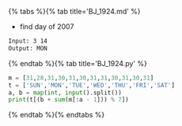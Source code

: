 {% tabs %}{% tab title='BJ_1924.md' %}

* find day of 2007

```txt
Input: 3 14
Output: MON
```

{% endtab %}{% tab title='BJ_1924.py' %}

```py
m = [31,28,31,30,31,30,31,31,30,31,30,31]
t = ['SUN','MON','TUE','WED','THU','FRI','SAT']
a, b = map(int, input().split())
print(t[(b + sum(m[:a - 1])) % 7])
```

{% endtab %}{% endtabs %}
